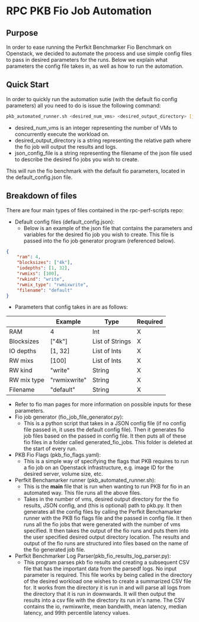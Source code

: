 # RPC PKB Fio Job Automation

## Purpose

In order to ease running the Perfkit Benchmarker Fio Benchmark on Openstack, we decided to automate the process and use simple config files to pass in desired parameters for the runs. Below we explain what parameters the config file takes in, as well as how to run the automation.

## Quick Start

In order to quickly run the automation sutie (with the default fio config parameters) all you need to do is issue the following command:

```sh
pkb_automated_runner.sh <desired_num_vms> <desired_output_directory> [json_config_file]
```

* desired_num_vms is an integer representing the number of VMs to concurrently execute the workload on.
* desired_output_directory is a string representing the relative path where the fio job will output the results and logs.
* json_config_file is a string representing the filename of the json file used to describe the desired fio jobs you wish to create.


This will run the fio benchmark with the default fio parameters, located in the default_config.json file.

## Breakdown of files

There are four main types of files contained in the rpc-perf-scripts repo:

* Default config files (default_config.json):
    * Below is an example of the json file that contains the parameters and variables for the desired fio job you wish to create. This file is passed into the fio job generator program (referenced below). 

```json
{
    "ram": 4,
    "blocksizes": ["4k"],
    "iodepths": [1, 32],
    "rwmixs": [100],
    "rwkind": "write",
    "rwmix_type": "rwmixwrite",
    "filename": "default"
}

```
* Parameters that config takes in are as follows: 

|             | Example      | Type            | Required |
|-------------|--------------|-----------------|----------|
| RAM         | 4            | Int             | X        |
| Blocksizes  | ["4k"]       | List of Strings | X        |
| IO depths   | [1, 32]      | List of Ints    | X        |
| RW mixs     | [100]        | List of Ints    | X        |
| RW kind     | "write"      | String          | X        |
| RW mix type | "rwmixwrite" | String          | X        |
| Filename    | "default"    | String          | X        |
		
* Refer to fio man pages for more information on possible inputs for these parameters.
* Fio job generator (fio_job_file_generator.py):
	* This is a python script that takes in a JSON config file (if no config file passed in, it uses the default config file). Then it generates fio job files based on the passed in config file. It then puts all of these fio files in a folder called generated_fio_jobs. This folder is deleted at the start of every run.
* PKB Fio Flags (pkb_fio_flags.yaml):
	* This is a simple way of specifying the flags that PKB requires to run a fio job on an Openstack infrastructure, e.g. image ID for the desired server, volume size, etc.
* Perfkit Benchamarker runner (pkb_automated_runner.sh):
	* This is the **main** file that is run when wanting to run PKB for fio in an automated way. This file runs all the above files. 
	* Takes in the number of vms, desired output directory for the fio results, JSON config, and (this is optional) path to pkb.py. It then generates all the config files by calling the Perfkit Benchamarker runner with the PKB fio flags file and the passed in config file. It then runs all the fio jobs that were generated with the number of vms specified. It then takes the output of the fio runs and puts them into the user specified desired output directory location. The results and output of the fio runs are structured into files based on the name of the fio generated job file.
* Perfkit Benchmarker Log Parser(pkb_fio_results_log_parser.py):
    * This program parses pkb fio results and creating a subsequent CSV file that has the important data from the parsedf logs. No input parameter is required. This file works by being called in the directory of the desired workload one wishes to create a summarized CSV file for. It works from the directory it is run in and will parse all logs from the directory that it is run in downwards. It will then output the results into a csv file with the directory its run in's name. The CSV contains the io, rwmixwrite, mean bandwith, mean latency, median latency, and 99th percentile latency values.
